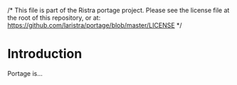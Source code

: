 /*
This file is part of the Ristra portage project.
Please see the license file at the root of this repository, or at:
    https://github.com/laristra/portage/blob/master/LICENSE
*/

<!-- CINCHDOC DOCUMENT(User Guide) CHAPTER(Introduction) -->

# Introduction

Portage is...
